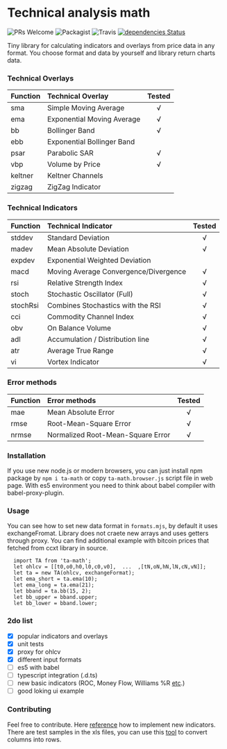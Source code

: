 
Technical analysis math
=========
![PRs Welcome](https://egghead.io/courses/how-to-contribute-to-an-open-source-project-on-github) ![Packagist](https://img.shields.io/packagist/l/doctrine/orm.svg) ![Travis](https://img.shields.io/travis/munrocket/ta-math.svg) [![dependencies Status](https://david-dm.org/munrocket/ta-math/status.svg)](https://david-dm.org/munrocket/ta-math)

Tiny library for calculating indicators and overlays from price data in any format. You choose format and data by yourself and library return charts data.

### Technical Overlays
| Function  | Technical Overlay                     | Tested  |
|:----------|:--------------------------------------|:-------:|
| sma       | Simple Moving Average                 |    √    |
| ema       | Exponential Moving Average            |    √    |
| bb        | Bollinger Band                        |    √    |
| ebb       | Exponential Bollinger Band            |         |
| psar      | Parabolic SAR                         |    √    |
| vbp       | Volume by Price                       |    √    |
| keltner   | Keltner Channels                      |         |
| zigzag    | ZigZag Indicator                      |         |

### Technical Indicators
| Function  | Technical Indicator                   | Tested  |
|:----------|:--------------------------------------|:-------:|
| stddev    | Standard Deviation                    |    √    |
| madev     | Mean Absolute Deviation               |    √    |
| expdev    | Exponential Weighted Deviation        |         |
| macd      | Moving Average Convergence/Divergence |    √    |
| rsi       | Relative Strength Index               |    √    |
| stoch     | Stochastic Oscillator (Full)          |    √    |
| stochRsi  | Combines Stochastics with the RSI     |    √    |
| cci       | Commodity Channel Index               |    √    |
| obv       | On Balance Volume                     |    √    |
| adl       | Accumulation / Distribution line      |    √    |
| atr       | Average True Range                    |    √    |
| vi        | Vortex Indicator                      |    √    |

### Error methods
| Function  | Error methods                         | Tested  |
|:----------|:--------------------------------------|:-------:|
| mae       | Mean Absolute Error                   |    √    |
| rmse      | Root-Mean-Square Error                |    √    |
| nrmse     | Normalized Root-Mean-Square Error     |    √    |

### Installation

If you use new node.js or modern browsers, you can just install npm package by `npm i ta-math` or copy `ta-math.browser.js` script file in web page. With es5 environment you need to think about babel compiler with babel-proxy-plugin.

### Usage

You can see how to set new data format in `formats.mjs`, by default it uses exchangeFromat. Library does not craete new arrays and uses getters through proxy. You can find additional example with bitcoin prices that fetched from ccxt library in source.
```
  import TA from 'ta-math';
  let ohlcv = [[t0,o0,h0,l0,c0,v0],  ...  ,[tN,oN,hN,lN,cN,vN]];
  let ta = new TA(ohlcv, exchangeFormat);
  let ema_short = ta.ema(10);
  let ema_long = ta.ema(21);
  let bband = ta.bb(15, 2);
  let bb_upper = bband.upper;
  let bb_lower = bband.lower;
```

### 2do list

- [X] popular indicators and overlays
- [X] unit tests
- [X] proxy for ohlcv
- [X] different input formats
- [ ] es5 with babel
- [ ] typescript integration (.d.ts)
- [ ] new basic indicators (ROC, Money Flow, Williams %R [etc](https://stockcharts.com/school/doku.php?id=chart_school:technical_indicators:introduction_to_technical_indicators_and_oscillators).)
- [ ] good loking ui example

### Contributing

Feel free to contribute. Here [reference](http://stockcharts.com/school/doku.php?id=chart_school:technical_indicators) how to implement new indicators. There are test samples in the xls files, you can use this [tool](https://www.browserling.com/tools/text-columns-to-rows) to convert columns into rows.
